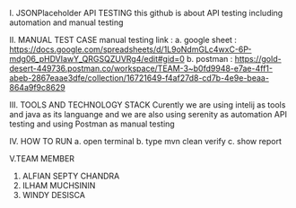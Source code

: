 I. JSONPlaceholder API TESTING
this github is about API testing including automation and manual testing 

II. MANUAL TEST CASE 
manual testing link : 
a. google sheet : 
https://docs.google.com/spreadsheets/d/1L9oNdmGLc4wxC-6P-mdg06_pHDVIawY_QRGSQZUVRg4/edit#gid=0
b. postman : 
https://gold-desert-449736.postman.co/workspace/TEAM-3~b0fd9948-e7ae-4ff1-abeb-2867eaae3dfe/collection/16721649-f4af27d8-cd7b-4e9e-beaa-864a9f9c8629

III. TOOLS AND TECHNOLOGY STACK
Curently we are using intelij as tools and java as its languange and we are also using serenity as automation API testing and using Postman as manual testing

IV. HOW TO RUN
a. open terminal 
b. type mvn clean verify
c. show report

V.TEAM MEMBER
1. ALFIAN SEPTY CHANDRA
2. ILHAM MUCHSININ
3. WINDY DESISCA

